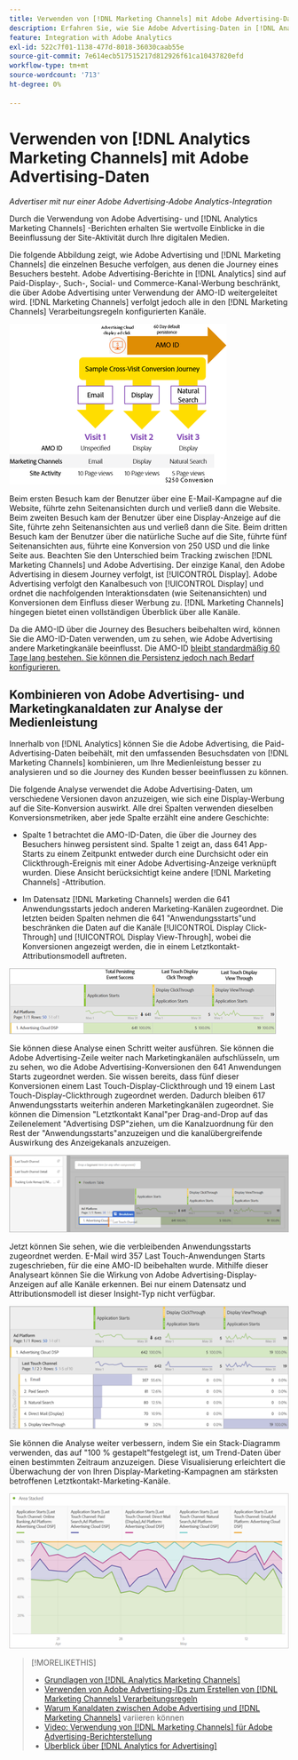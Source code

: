 ```yaml
---
title: Verwenden von [!DNL Marketing Channels] mit Adobe Advertising-Daten
description: Erfahren Sie, wie Sie Adobe Advertising-Daten in [!DNL Analytics Marketing Channels] verwenden.
feature: Integration with Adobe Analytics
exl-id: 522c7f01-1138-477d-8018-36030caab55e
source-git-commit: 7e614ecb517515217d812926f61ca10437820efd
workflow-type: tm+mt
source-wordcount: '713'
ht-degree: 0%

---
```


# Verwenden von [!DNL Analytics Marketing Channels] mit Adobe Advertising-Daten

*Advertiser mit nur einer Adobe Advertising-Adobe Analytics-Integration*

Durch die Verwendung von Adobe Advertising- und [!DNL Analytics Marketing Channels] -Berichten erhalten Sie wertvolle Einblicke in die Beeinflussung der Site-Aktivität durch Ihre digitalen Medien.

<!-- from video: By using Marketing Channels with your Adobe Advertising data, you can get a more holistic view of how your advertising efforts are affecting site behavior. In particular, you can see the value of your view-through and click-through data, and how your advertising assists or is assisted by other channels. -->

Die folgende Abbildung zeigt, wie Adobe Advertising und [!DNL Marketing Channels] die einzelnen Besuche verfolgen, aus denen die Journey eines Besuchers besteht. Adobe Advertising-Berichte in [!DNL Analytics] sind auf Paid-Display-, Such-, Social- und Commerce-Kanal-Werbung beschränkt, die über Adobe Advertising unter Verwendung der AMO-ID weitergeleitet wird. [!DNL Marketing Channels] verfolgt jedoch alle in den [!DNL Marketing Channels] Verarbeitungsregeln konfigurierten Kanäle.

![So verfolgen Adobe Advertising und [!DNL Marketing Channels] die einzelnen Besuche auf der Journey eines Besuchers](/help/integrations/assets/a4adc-mc-sample-journey2.png)

Beim ersten Besuch kam der Benutzer über eine E-Mail-Kampagne auf die Website, führte zehn Seitenansichten durch und verließ dann die Website. Beim zweiten Besuch kam der Benutzer über eine Display-Anzeige auf die Site, führte zehn Seitenansichten aus und verließ dann die Site. Beim dritten Besuch kam der Benutzer über die natürliche Suche auf die Site, führte fünf Seitenansichten aus, führte eine Konversion von 250 USD und die linke Seite aus. Beachten Sie den Unterschied beim Tracking zwischen [!DNL Marketing Channels] und Adobe Advertising. Der einzige Kanal, den Adobe Advertising in diesem Journey verfolgt, ist [!UICONTROL Display]. Adobe Advertising verfolgt den Kanalbesuch von [!UICONTROL Display] und ordnet die nachfolgenden Interaktionsdaten (wie Seitenansichten) und Konversionen dem Einfluss dieser Werbung zu. [!DNL Marketing Channels] hingegen bietet einen vollständigen Überblick über alle Kanäle.

Da die AMO-ID über die Journey des Besuchers beibehalten wird, können Sie die AMO-ID-Daten verwenden, um zu sehen, wie Adobe Advertising andere Marketingkanäle beeinflusst. Die AMO-ID [ bleibt standardmäßig 60 Tage lang bestehen. Sie können die Persistenz jedoch nach Bedarf konfigurieren.](/help/integrations/analytics/overview.md)

## Kombinieren von Adobe Advertising- und Marketingkanaldaten zur Analyse der Medienleistung

Innerhalb von [!DNL Analytics] können Sie die Adobe Advertising, die Paid-Advertising-Daten beibehält, mit den umfassenden Besuchsdaten von [!DNL Marketing Channels] kombinieren, um Ihre Medienleistung besser zu analysieren und so die Journey des Kunden besser beeinflussen zu können.

Die folgende Analyse verwendet die Adobe Advertising-Daten, um verschiedene Versionen davon anzuzeigen, wie sich eine Display-Werbung auf die Site-Konversion auswirkt. Alle drei Spalten verwenden dieselben Konversionsmetriken, aber jede Spalte erzählt eine andere Geschichte:

* Spalte 1 betrachtet die AMO-ID-Daten, die über die Journey des Besuchers hinweg persistent sind. Spalte 1 zeigt an, dass 641 App-Starts zu einem Zeitpunkt entweder durch eine Durchsicht oder ein Clickthrough-Ereignis mit einer Adobe Advertising-Anzeige verknüpft wurden. Diese Ansicht berücksichtigt keine andere [!DNL Marketing Channels] -Attribution.

* Im Datensatz [!DNL Marketing Channels] werden die 641 Anwendungsstarts jedoch anderen Marketing-Kanälen zugeordnet. Die letzten beiden Spalten nehmen die 641 &quot;Anwendungsstarts&quot;und beschränken die Daten auf die Kanäle [!UICONTROL Display Click-Through] und [!UICONTROL Display View-Through], wobei die Konversionen angezeigt werden, die in einem Letztkontakt-Attributionsmodell auftreten.

![Beispiel, wie eine Display-Anzeige sich auf die Site-Konversion auswirkt](/help/integrations/assets/a4adc-mc-display-impact.png)

Sie können diese Analyse einen Schritt weiter ausführen. Sie können die Adobe Advertising-Zeile weiter nach Marketingkanälen aufschlüsseln, um zu sehen, wo die Adobe Advertising-Konversionen den 641 Anwendungen Starts zugeordnet werden. Sie wissen bereits, dass fünf dieser Konversionen einem Last Touch-Display-Clickthrough und 19 einem Last Touch-Display-Clickthrough zugeordnet werden. Dadurch bleiben 617 Anwendungsstarts weiterhin anderen Marketingkanälen zugeordnet. Sie können die Dimension &quot;Letztkontakt Kanal&quot;per Drag-and-Drop auf das Zeilenelement &quot;Advertising DSP&quot;ziehen, um die Kanalzuordnung für den Rest der &quot;Anwendungsstarts&quot;anzuzeigen und die kanalübergreifende Auswirkung des Anzeigekanals anzuzeigen.

![Hinzufügen der Dimension &quot;Letztkontakt Kanal&quot;](/help/integrations/assets/a4adc-mc-display-impact-ltc.png)

Jetzt können Sie sehen, wie die verbleibenden Anwendungsstarts zugeordnet werden. E-Mail wird 357 Last Touch-Anwendungen Starts zugeschrieben, für die eine AMO-ID beibehalten wurde. Mithilfe dieser Analyseart können Sie die Wirkung von Adobe Advertising-Display-Anzeigen auf alle Kanäle erkennen. Bei nur einem Datensatz und Attributionsmodell ist dieser Insight-Typ nicht verfügbar.

![Beispiel für die kanalübergreifende Auswirkung der Anzeigenkanäle](/help/integrations/assets/a4adc-mc-display-impact-x-channel.png)

Sie können die Analyse weiter verbessern, indem Sie ein Stack-Diagramm verwenden, das auf &quot;100 % gestapelt&quot;festgelegt ist, um Trend-Daten über einen bestimmten Zeitraum anzuzeigen. Diese Visualisierung erleichtert die Überwachung der von Ihren Display-Marketing-Kampagnen am stärksten betroffenen Letztkontakt-Marketing-Kanäle.

![Beispiel für die kanalübergreifende Trendwirkung der Anzeigenkanäle](/help/integrations/assets/a4adc-mc-display-impact-x-channel-trend.png)

>[!MORELIKETHIS]
>
>* [Grundlagen von  [!DNL Analytics Marketing Channels]](mc-overview.md)
>* [Verwenden von Adobe Advertising-IDs zum Erstellen von [!DNL Marketing Channels] Verarbeitungsregeln](mc-ids.md)
>* [Warum Kanaldaten zwischen Adobe Advertising und  [!DNL Marketing Channels]](mc-data-variances.md) variieren können
>* [Video: Verwendung von [!DNL Marketing Channels] für Adobe Advertising-Berichterstellung](https://experienceleague.adobe.com/docs/advertising-learn/tutorials/analytics/analytics-reporting-a4adc.html)
>* [Überblick über  [!DNL Analytics for Advertising]](/help/integrations/analytics/overview.md)
